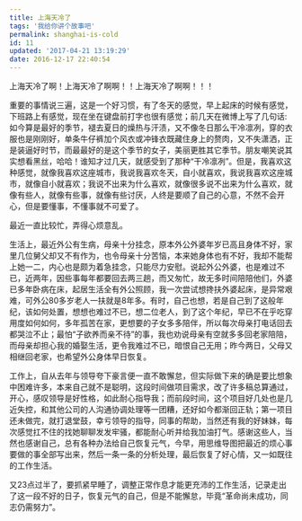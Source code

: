 ```yaml
---
title: 上海天冷了
tags: '我给你讲个故事吧'
permalink: shanghai-is-cold
id: 11
updated: '2017-04-21 13:19:29'
date: 2016-12-17 22:40:54
---
```


上海天冷了啊！上海天冷了啊啊！！上海天冷了啊啊！！！

重要的事情说三遍，这是一个好习惯，有了冬天的感觉，早上起床的时候有感觉，下班路上有感觉，现在坐在键盘前打字也很有感觉；前几天在微博上写了几句话:如今算是最好的季节，褪去夏日的燥热与汗渍，又不像冬日那么干冷凛冽，穿的衣服也是刚刚好，单条牛仔裤加个风衣或冲锋衣既藏住身上的赘肉，又不失潇洒，正是装逼好时节，而最最好的是这个季节的女子，美丽更胜其它季节。朋友嘲笑说其实想看黑丝，哈哈！谁知才过几天，就感受到了那种“干冷凛冽”。但是，我喜欢这种感觉，就像我喜欢这座城市，我说我喜欢冬天，自小就喜欢，我说我喜欢这座城市，就像自小就喜欢；我说不出来为什么喜欢，就像很多说不出来为什么喜欢，就像有些人，就像有些事，就像有些讨厌，人终是要顺了自己的心意，不然不会开心，但是要懂事，不懂事就不可爱了。

<!-- more -->

最近一直比较忙，弄得心烦意乱。

生活上，最近外公有生病，母亲十分挂念，原本外公外婆年岁已高且身体不好，家里几位舅父却又不有作为，也令母亲十分苦恼，本来她身体也有不好，我却不能帮上她一二，内心也是颇为着急挂念，只能尽力安慰。说起外公外婆，也是难过不已，近两年，因些事每年都要回去两三趟，而又匆忙，故无多时间陪陪他们，外婆已多年卧病在床，起居生活全有外公照顾，我一次尝试想搀扶外婆起床，是异常艰难，可外公80多岁老人一扶就是8年多。有时，自己也想，若是自己到了这般年纪，该如何处置，想想也难过不已，想二位老人，到了这个年纪，早已不在乎吃穿用度如何如何，多年孤苦在家，更想要的子女多多陪伴，所以每次母亲打电话回去都哭泣不止；最怕“子欲养而亲不待”的事，我也劝说母亲有空就多多回老家陪陪，而母亲却担心我的婚娶生活，更令我难过不已，暗恨自己无用；昨今两日，父母又相继回老家，也希望外公身体早日恢复。

工作上，自从去年与领导夸下豪言便一直不敢懈怠，但实际做下来的确是要比想象中困难许多，本来自己就不是聪明，这段时间做项目需求，改了许多稿总算通过，开心，感叹领导是好性格，如此耐心指导我；而前段时间，这个项目好几处也是几近失控，和其他公司的人沟通协调处理等一团糟，还好如今都渐回正轨；第一项目还未做完，就打退堂鼓，幸亏领导的指导，同事的帮助，当然还有我的好妹妹，每次感觉扛不住的找她聊聊发发牢骚，都能耐心听并给我加油打气。感谢这些人，当然也感谢自己，总有各种办法给自己恢复元气，今早，用思维导图把最近的烦心事要做的事全部写出来，然后一条一条的分析处理，最后恢复了好心情，又一如既往的工作生活。

又23点过半了，要抓紧早睡了，调整正常作息才能更充沛的工作生活，记录走出了这一段不好的日子，恢复元气的自己，但是不能懈怠，毕竟“革命尚未成功，同志仍需努力”。
